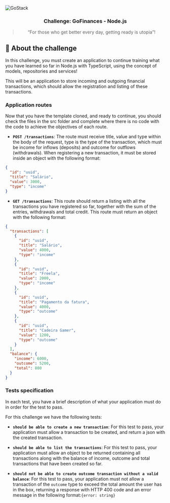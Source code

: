 <img alt="GoStack" src="https://storage.googleapis.com/golden-wind/bootcamp-gostack/header-desafios-new.png" />

<h3 align="center">
  Challenge: GoFinances - Node.js
</h3>

<blockquote align="center">“For those who get better every day, getting ready is utopia”!</blockquote>

## :rocket: About the challenge

In this challenge, you must create an application to continue training what you have learned so far in Node.js with TypeScript, using the concept of models, repositories and services!

This will be an application to store incoming and outgoing financial transactions, which should allow the registration and listing of these transactions.

### Application routes

Now that you have the template cloned, and ready to continue, you should check the files in the src folder and complete where there is no code with the code to achieve the objectives of each route.

- **`POST /transactions`**: The route must receive title, value and type within the body of the request, type is the type of the transaction, which must be income for inflows (deposits) and outcome for outflows (withdrawals). When registering a new transaction, it must be stored inside an object with the following format:

```json
{
  "id": "uuid",
  "title": "Salário",
  "value": 3000,
  "type": "income"
}
```

- **`GET /transactions`**: 
This route should return a listing with all the transactions you have registered so far, together with the sum of the entries, withdrawals and total credit. This route must return an object with the following format:

```json
{
  "transactions": [
    {
      "id": "uuid",
      "title": "Salário",
      "value": 4000,
      "type": "income"
    },
    {
      "id": "uuid",
      "title": "Freela",
      "value": 2000,
      "type": "income"
    },
    {
      "id": "uuid",
      "title": "Pagamento da fatura",
      "value": 4000,
      "type": "outcome"
    },
    {
      "id": "uuid",
      "title": "Cadeira Gamer",
      "value": 1200,
      "type": "outcome"
    }
  ],
  "balance": {
    "income": 6000,
    "outcome": 5200,
    "total": 800
  }
}
```

### Tests specification

In each test, you have a brief description of what your application must do in order for the test to pass.

For this challenge we have the following tests:

- **`should be able to create a new transaction`**: For this test to pass, your application must allow a transaction to be created, and return a json with the created transaction.

- **`should be able to list the transactions`**: For this test to pass, your application must allow an object to be returned containing all transactions along with the balance of income, outcome and total transactions that have been created so far.

- **`should not be able to create outcome transaction without a valid balance`**: For this test to pass, your application must not allow a transaction of the `outcome` type to exceed the total amount the user has in the box, returning a response with HTTP 400 code and an error message in the following format:` {error: string} `
